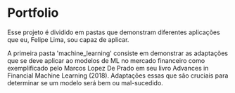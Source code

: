 # Portfolio

Esse projeto é dividido em pastas que demonstram diferentes 
aplicações que eu, Felipe Lima, sou capaz de aplicar.

A primeira pasta 'machine_learning' consiste em demonstrar as adaptações que se deve 
aplicar ao modelos de ML no mercado financeiro como exemplificado pelo Marcos Lopez De Prado em seu livro Advances in Financial 
Machine Learning (2018). Adaptações essas que são cruciais para determinar se um modelo
será bem ou mal-sucedido.
